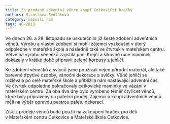 ```yaml
---
title: Za prodané adventní věnce koupí Cetkovičtí hračky
authors: Miroslava Sedláková
category: napsali nám
tags: 48-2013
---
```


Ve dnech 26. a 28. listopadu se uskutečnilo již šesté zdobení adventních věnců. Výrobu a vlastní zdobení si mohli zájemci vyzkoušet v úterý odpoledne v mateřské škole a následně také ve čtvrtek v mateřském centru. Větve na výrobu věnečků zajistila paní Krejčí a šikovné ruce maminek dokázaly v krátké době připravit zelené korpusy z jehličí.

Ke zdobení věnečků a svícnů jsme používali nejen přírodní materiál, ale také barevné třpytivé ozdoby, vánoční dekorace a svíčky. Vůně jehličí se rozlévala po celé mateřské škole a přiblížila nám nastávající adventní čas. Ve čtvrtek odpoledne pokračovaly cetkovické maminky ve vázání v mateřském centru. Za oba dva dny bylo vyrobeno téměř čtyřicet věnců, které byly připraveny na páteční prodej. Zájemci o koupi adventních věnců měli na výběr opravdu pestrou paletu dekorací.

Zisk z prodeje věnců bude použit na zakoupení hraček pro děti v Mateřském centru Cetkovice a Mateřské škole Cetkovice.
